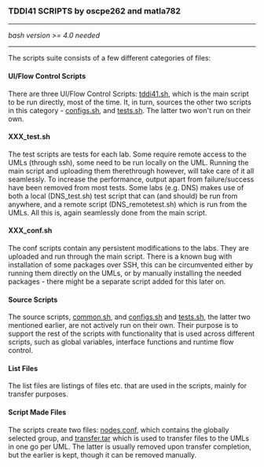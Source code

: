 ### TDDI41 SCRIPTS by oscpe262 and matla782
***
*bash version >= 4.0 needed*
***
The scripts suite consists of a few different categories of files:

#### UI/Flow Control Scripts
There are three UI/Flow Control Scripts: [tddi41.sh](./tddi41.sh "Main Script"), which is the main script to be run directly, most of the time. It, in turn, sources the other two scripts in this category - [configs.sh](./configs.sh "Configuration Branch"), and [tests.sh](./tests.sh "Tests Branch"). The latter two won't run on their own.

#### XXX_test.sh
The test scripts are tests for each lab. Some require remote access to the UMLs (through ssh), some need to be run locally on the UML. Running the main script and uploading them therethrough however, will take care of it all seamlessly. To increase the performance, output apart from failure/success have been removed from most tests. Some labs (e.g. DNS) makes use of both a local (DNS_test.sh) test script that can (and should) be run from anywhere, and a remote script (DNS_remotetest.sh) which is run from the UMLs. All this is, again seamlessly done from the main script.

#### XXX_conf.sh
The conf scripts contain any persistent modifications to the labs. They are uploaded and run through the main script. There is a known bug with installation of some packages over SSH, this can be circumvented either by running them directly on the UMLs, or by manually installing the needed packages - there might be a separate script added for this later on.

#### Source Scripts
The source scripts, [common.sh](./common.sh "Support Functions"), and [configs.sh](./configs.sh "Configuration Branch") and [tests.sh](./tests.sh "Tests Branch"), the latter two mentioned earlier, are not actively run on their own. Their purpose is to support the rest of the scripts with functionality that is used across different scripts, such as global variables, interface functions and runtime flow control.

#### List Files
The list files are listings of files etc. that are used in the scripts, mainly for transfer purposes.

#### Script Made Files
The scripts create two files: [nodes.conf](), which contains the globally selected group, and [transfer.tar]() which is used to transfer files to the UMLs in one go per UML. The latter is usually removed upon transfer completion, but the earlier is kept, though it can be removed manually.
